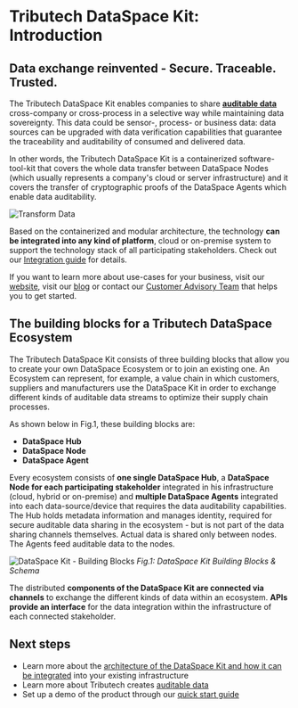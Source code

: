 # Tributech DataSpace Kit: Introduction

## Data exchange reinvented - Secure. Traceable. Trusted.

The Tributech DataSpace Kit enables companies to share [**auditable data**](./auditable-data.md) cross-company or cross-process in a selective way while maintaining data sovereignty. This data could be sensor-, process- or business data: data sources can be upgraded with data verification capabilities that guarantee the traceability and auditability of consumed and delivered data.

In other words, the Tributech DataSpace Kit is a containerized software-tool-kit that covers the whole data transfer between DataSpace Nodes (which usually represents a company's cloud or server infrastructure) and it covers the transfer of cryptographic proofs of the DataSpace Agents which enable data auditability.

![Transform Data](img/transform-data.png)

Based on the containerized and modular architecture, the technology **can be integrated into any kind of platform**, cloud or on-premise system to support the technology stack of all participating stakeholders. Check out our [Integration guide](../integration/overview.md) for details.

If you want to learn more about use-cases for your business, visit our <a href="https://www.tributech.io/use-cases/" target="_blank">website</a>, visit our <a href="https://www.tributech.io/blog/" target="_blank">blog</a> or contact our [Customer Advisory Team](mailto:customer-advisory@tributech.io) that helps you to get started.

## The building blocks for a Tributech DataSpace Ecosystem

The Tributech DataSpace Kit consists of three building blocks that allow you to create your own DataSpace Ecosystem or to join an existing one.
An Ecosystem can represent, for example, a value chain in which customers, suppliers and manufacturers use the DataSpace Kit in order to exchange different kinds of auditable data streams to optimize their supply chain processes.

As shown below in Fig.1, these building blocks are:

- **DataSpace Hub**
- **DataSpace Node**
- **DataSpace Agent**

Every ecosystem consists of **one single DataSpace Hub**, a **DataSpace Node for each participating stakeholder** integrated in his infrastructure (cloud, hybrid or on-premise) and **multiple DataSpace Agents** integrated into each data-source/device that requires the data auditability capabilities.
The Hub holds metadata information and manages identity, required for secure auditable data sharing in the ecosystem - but is not part of the data sharing channels themselves. Actual data is shared only between nodes. The Agents feed auditable data to the nodes.

![DataSpace Kit - Building Blocks](img/dsk-infographic.png)
_Fig.1: DataSpace Kit Building Blocks & Schema_

The distributed **components of the DataSpace Kit are connected via channels** to exchange the different kinds of data within an ecosystem. **APIs provide an interface** for the data integration within the infrastructure of each connected stakeholder.

## Next steps

- Learn more about the [architecture of the DataSpace Kit and how it can be integrated](./architecture-integration.md) into your existing infrastructure
- Learn more about Tributech creates [auditable data](auditable-data.md)
- Set up a demo of the product through our [quick start guide](../quickstart/overview.md)
